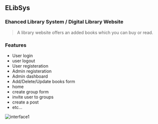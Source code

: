 ## ELibSys
### Ehanced Library System / Digital Library Website
> A library website offers an added books which you can buy or read. 
### Features
* User login
* user logout
* User registeration
* Admin registeration
* Admin dashboard
* Add/Delete/Update books form
* home
* create group form
* invite user to groups
* create a post
* etc...

![interface1](https://user-images.githubusercontent.com/46943991/146655991-ab73af9a-0e15-49a9-9877-26861620ee6d.jpeg)
